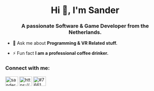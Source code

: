 <h1 align="center">Hi 👋, I'm Sander</h1>
<h3 align="center">A passionate Software & Game Developer from the Netherlands.</h3>



- 💬 Ask me about **Programming & VR Related stuff.**

- ⚡ Fun fact **I am a professional coffee drinker.**

<h3 align="left">Connect with me:</h3>
<p align="left">
<a href="https://instagram.com/sanderkofficial" target="blank"><img align="center" src="https://raw.githubusercontent.com/rahuldkjain/github-profile-readme-generator/master/src/images/icons/Social/instagram.svg" alt="sanderkofficial" height="30" width="40" /></a>
<a href="https://www.youtube.com/c/https://www.youtube.com/channel/uc2qbs3vkf_tdhzvxj_a0rkq" target="blank"><img align="center" src="https://raw.githubusercontent.com/rahuldkjain/github-profile-readme-generator/master/src/images/icons/Social/youtube.svg" alt="https://www.youtube.com/channel/uc2qbs3vkf_tdhzvxj_a0rkq" height="30" width="40" /></a>
<a href="https://discord.gg/#7661" target="blank"><img align="center" src="https://raw.githubusercontent.com/rahuldkjain/github-profile-readme-generator/master/src/images/icons/Social/discord.svg" alt="#7661" height="30" width="40" /></a>
</p>



